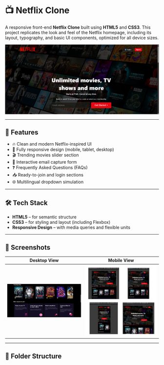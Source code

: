 # 📺 Netflix Clone

A responsive front-end **Netflix Clone** built using **HTML5** and **CSS3**. This project replicates the look and feel of the Netflix homepage, including its layout, typography, and basic UI components, optimized for all device sizes.

![Netflix Clone Preview](asset/s1.png) <!-- Replace with actual preview image path -->

---

## 🚀 Features

- 🔥 Clean and modern Netflix-inspired UI
- 📱 Fully responsive design (mobile, tablet, desktop)
- 🎬 Trending movies slider section
- 🎯 Interactive email capture form
- ❓ Frequently Asked Questions (FAQs)
- 📥 Ready-to-join and login sections
- 🌐 Multilingual dropdown simulation

---

## 🛠 Tech Stack

- **HTML5** – for semantic structure
- **CSS3** – for styling and layout (including Flexbox)
- **Responsive Design** – with media queries and flexible units

---

## 📸 Screenshots

| Desktop View | Mobile View |
| ------------ | ----------- |
| ![Desktop](asset/s2.png) | ![Mobile](asset/s3.jpg) |

---

## 📂 Folder Structure

